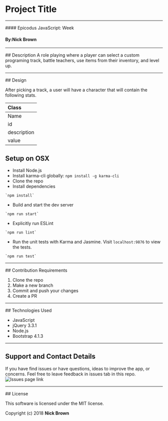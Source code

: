 # Project Title


<hr />
#### Epicodus JavaScript: Week

#### By:Nick Brown

<hr />
## Description
A role playing where a player can select a custom programing track, battle teachers, use items from their inventory, and level up.

<hr />
## Design

After picking a track, a user will have a character that will contain the following stats.

| Class   |
| :------------- |
| Name           |
| id             |
|  description   |
| value          |


## Setup on OSX

* Install Node.js
* Install karma-cli globally: `npm install -g karma-cli`
* Clone the repo
*  Install dependencies
```
`npm install`
```
* Build and start the dev server
```
`npm run start`
```
* Explicitly run ESLint
```
`npm run lint`
```
* Run the unit tests with Karma and Jasmine. Visit `localhost:9876` to view the tests.
```
`npm run test`
```

<hr />
## Contribution Requirements

1. Clone the repo
1. Make a new branch
1. Commit and push your changes
1. Create a PR

<hr />
## Technologies Used

* JavaScript
* jQuery 3.3.1
* Node.js
* Bootstrap 4.1.3

<hr />

## Support and Contact Details

If you have find issues or have questions, ideas to improve the app, or concerns.  Feel free to leave feedback in issues tab in this repo. ![Issues page link](/issues)


<hr />
## License

This software is licensed under the MIT license.

Copyright (c) 2018 **Nick Brown**
